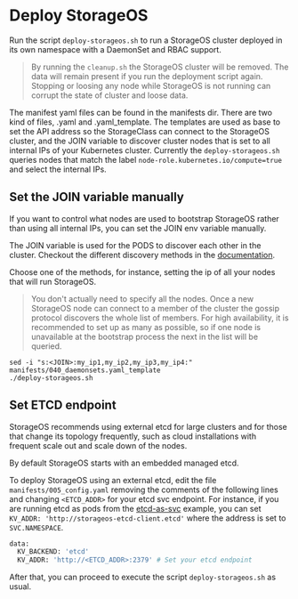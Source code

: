 # Deploy StorageOS

Run the script `deploy-storageos.sh` to run a StorageOS cluster deployed in its own namespace with a DaemonSet and RBAC support.

> By running the `cleanup.sh` the StorageOS cluster will be removed. The data will remain present if you run the deployment script again. Stopping or loosing any node
while StorageOS is not running can corrupt the state of cluster and loose data.

The manifest yaml files can be found in the manifests dir. There are two kind of files, .yaml and .yaml_template. The templates are used as base to set the API address 
so the StorageClass can connect to the StorageOS cluster, and the JOIN variable to discover cluster nodes that is set to all internal IPs of your Kubernetes cluster. Currently the `deploy-storageos.sh` queries nodes that match the label `node-role.kubernetes.io/compute=true` and select the internal IPs.

## Set the JOIN variable manually

If you want to control what nodes are used to bootstrap StorageOS rather than using all internal
IPs, you can set the JOIN env variable manually. 

The JOIN variable is used for the PODS to discover each other in the cluster. Checkout the different discovery methods in the [documentation](https://docs.storageos.com/docs/install/prerequisites/clusterdiscovery).

Choose one of the methods, for instance, setting the ip of all your nodes that will run StorageOS. 

> You don't actually need to specify all the nodes. Once a new StorageOS node can connect to a member of the cluster the gossip protocol discovers the whole list of members. For high availability, it is recommended to 
> set up as many as possible, so if one node is unavailable at the bootstrap process the next in the list will be queried.

```
sed -i "s:<JOIN>:my_ip1,my_ip2,my_ip3,my_ip4:" manifests/040_daemonsets.yaml_template
./deploy-storageos.sh
```

## Set ETCD endpoint

StorageOS recommends using external etcd for large clusters and for those that change its topology
frequently, such as cloud installations with frequent scale out and scale down of the nodes.

By default StorageOS starts with an embedded managed etcd.

To deploy StorageOS using an external etcd, edit the file `manifests/005_config.yaml` removing the
comments of the following lines and changing `<ETCD_ADDR>` for your etcd svc endpoint. For instance,
if you are  running etcd as pods from the
[etcd-as-svc](https://github.com/storageos/deploy/tree/master/openshift/deploy-storageos/etcd-as-svc)
example, you can set `KV_ADDR: 'http://storageos-etcd-client.etcd'` where the address is set to
`SVC.NAMESPACE`.

```bash
data:
  KV_BACKEND: 'etcd'
  KV_ADDR: 'http://<ETCD_ADDR>:2379' # Set your etcd endpoint
```

After that, you can proceed to execute the script `deploy-storageos.sh` as usual.

